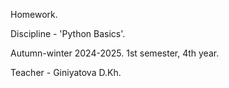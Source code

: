 Homework.

Discipline - 'Python Basics'.

Autumn-winter 2024-2025.
1st semester, 4th year.

Teacher - Giniyatova D.Kh.
